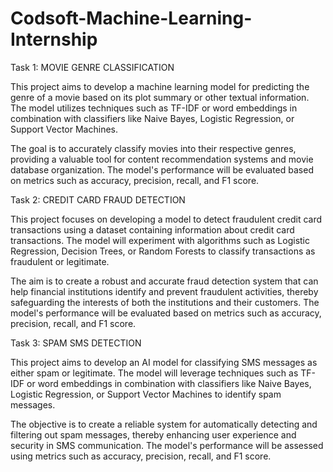 # Codsoft-Machine-Learning-Internship

Task 1:
MOVIE GENRE CLASSIFICATION

This project aims to develop a machine learning model for predicting the genre of a movie based on its plot summary or other textual information. The model utilizes techniques such as TF-IDF or word embeddings in combination with classifiers like Naive Bayes, Logistic Regression, or Support Vector Machines.

The goal is to accurately classify movies into their respective genres, providing a valuable tool for content recommendation systems and movie database organization. The model's performance will be evaluated based on metrics such as accuracy, precision, recall, and F1 score.

Task 2:
CREDIT CARD FRAUD DETECTION

This project focuses on developing a model to detect fraudulent credit card transactions using a dataset containing information about credit card transactions. The model will experiment with algorithms such as Logistic Regression, Decision Trees, or Random Forests to classify transactions as fraudulent or legitimate.

The aim is to create a robust and accurate fraud detection system that can help financial institutions identify and prevent fraudulent activities, thereby safeguarding the interests of both the institutions and their customers. The model's performance will be evaluated based on metrics such as accuracy, precision, recall, and F1 score.

Task 3:
SPAM SMS DETECTION

This project aims to develop an AI model for classifying SMS messages as either spam or legitimate. The model will leverage techniques such as TF-IDF or word embeddings in combination with classifiers like Naive Bayes, Logistic Regression, or Support Vector Machines to identify spam messages.

The objective is to create a reliable system for automatically detecting and filtering out spam messages, thereby enhancing user experience and security in SMS communication. The model's performance will be assessed using metrics such as accuracy, precision, recall, and F1 score.
